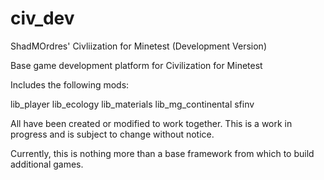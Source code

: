# civ_dev
ShadMOrdres' Civliization for Minetest (Development Version)


Base game development platform for Civilization for Minetest

Includes the following mods:

lib_player
lib_ecology
lib_materials
lib_mg_continental
sfinv

All have been created or modified to work together.  This is a work in progress and is subject to change without
notice.

Currently, this is nothing more than a base framework from which to build additional games.
